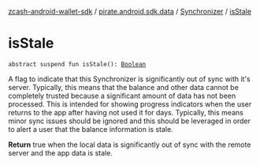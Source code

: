 [zcash-android-wallet-sdk](../../index.md) / [pirate.android.sdk.data](../index.md) / [Synchronizer](index.md) / [isStale](./is-stale.md)

# isStale

`abstract suspend fun isStale(): `[`Boolean`](https://kotlinlang.org/api/latest/jvm/stdlib/kotlin/-boolean/index.html)

A flag to indicate that this Synchronizer is significantly out of sync with it's server. Typically, this means
that the balance and other data cannot be completely trusted because a significant amount of data has not been
processed. This is intended for showing progress indicators when the user returns to the app after having not
used it for days. Typically, this means minor sync issues should be ignored and this should be leveraged in order
to alert a user that the balance information is stale.

**Return**
true when the local data is significantly out of sync with the remote server and the app data is stale.

